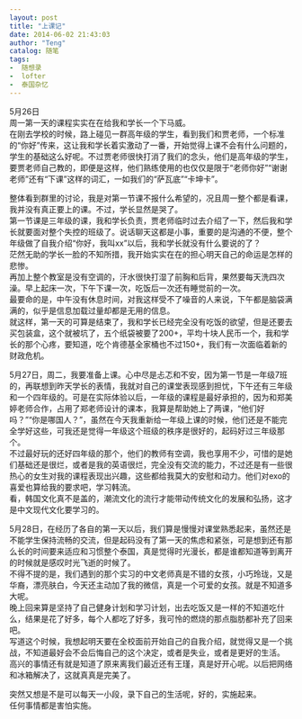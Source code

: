 ```yaml
---
layout: post
title: "上课记"
date: 2014-06-02 21:43:03
author: "Teng"
catalog: 随笔
tags:
-  随想录
-  lofter
-  泰国杂忆
---
```

5月26日  
周一第一天的课程实实在在给我和学长一个下马威。  
在刚去学校的时候，路上碰见一群高年级的学生，看到我们和贾老师，一个标准的“你好”传来，这让我和学长着实激动了一番，开始觉得上课不会有什么问题的，学生的基础这么好呢。不过贾老师很快打消了我们的念头，他们是高年级的学生，要贾老师自己教的，即便是这样，他们熟练使用的也仅仅是限于“老师你好”“谢谢老师”还有“下课”这样的词汇，一如我们的“萨瓦底”“卡坤卡”。  

整体看到群里的讨论，我是对第一节课不报什么希望的，况且周一整个都是看课，我并没有真正要上的课。不过，学长显然是哭了。  
第一节课是三年级的课，我和学长负责，贾老师临时过去介绍了一下，然后我和学长就要面对整个失控的班级了。说话聊天这都是小事，重要的是沟通的不便，整个年级做了自我介绍“你好，我叫xx”以后，我和学长就没有什么要说的了？  
茫然无助的学长一脸的不知所措，我开始实实在在的担心明天自己的命运是怎样的悲惨。  
再加上整个教室是没有空调的，汗水很快打湿了前胸和后背，果然要每天洗四次澡。早上起床一次，下午下课一次，吃饭后一次还有睡觉前的一次。  
最要命的是，中午没有休息时间，对我这样受不了噪音的人来说，下午都是脑袋满满的，似乎是信息加载过量却都是无用的信息。  
就这样，第一天的可算是结束了，我和学长已经完全没有吃饭的欲望，但是还要去买包装盒，这个就被坑了，五个纸袋被要了200+，平均十块人民币一个，我和学长的那个心疼，要知道，吃个肯德基全家桶也不过150+，我们有一次面临着新的财政危机。  

5月27日，周二，我要准备上课。心中尽是忐忑和不安，因为第一节是一年级7班的，再联想到昨天学长的表情，我就对自己的课堂表现感到担忧，下午还有三年级和一个四年级的。可是在实际体验以后，一年级的课程是最好承担的，因为和郑美婷老师合作，占用了郑老师设计的课本，我算是帮助她上了两课，“他们好吗？”“你是哪国人？”，虽然在今天我重新给一年级上课的时候，他们还是不能完全学好这些，可我还是觉得一年级这个班级的秩序是很好的，起码好过三年级那个。  
不过最好玩的还好四年级的那个，他们的教师有空调，我也享用不少，可惜的是她们基础还是很烂，或者是我的英语很烂，完全没有交流的能力，不过还是有一些很热心的女生对我的课程表现出兴趣，这些都给我莫大的安慰和动力。他们对exo的喜爱也算给我的要求吧，学习韩流。  
看，韩国文化真不是盖的，潮流文化的流行才能带动传统文化的发展和弘扬，这才是中文现代文化要学习的。  

5月28日，在经历了各自的第一天以后，我们算是慢慢对课堂熟悉起来，虽然还是不能学生保持流畅的交流，但是起码没有了第一天的焦虑和紧张，可是想到还有那么长的时间要来适应和习惯整个泰国，真是觉得时光漫长，都是谁都知道等到离开的时候就是感叹时光飞逝的时候了。  
不得不提的是，我们遇到的那个实习的中文老师真是不错的女孩，小巧玲珑，又是华裔，漂亮肤白，今天还主动加了我的微信，真是一个可爱的女孩。就是不知道多大呢。  
晚上回来算是坚持了自己健身计划和学习计划，出去吃饭又是一样的不知道吃什么，结果是花了好多，每个人都吃了好多，我可怜的燃烧的那点脂肪都补充了回来吧。  
写道这个时候，我想起明天要在全校面前开始自己的自我介绍，就觉得又是一个挑战，不知道最好会不会后悔自己的这个决定，或者是失业，或者是更好的生活。  
高兴的事情还有就是知道了原来离我们最近还有王瑾，真是好开心呢。以后把网络和冰箱解决了，这就真真是完美了。  

突然又想是不是可以每天一小段，录下自己的生活呢，好的，实施起来。  
任何事情都是害怕实施。
